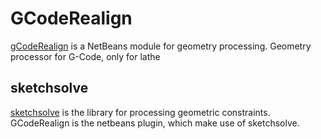 # GCodeRealign

[gCodeRealign](GCodeRealign/README.md) is a NetBeans module for geometry processing.
Geometry processor for G-Code, only for lathe

## sketchsolve

[sketchsolve](sketchsolve/src/README.md) is the library for processing geometric constraints.
GCodeRealign is the netbeans plugin, which make use of sketchsolve.
